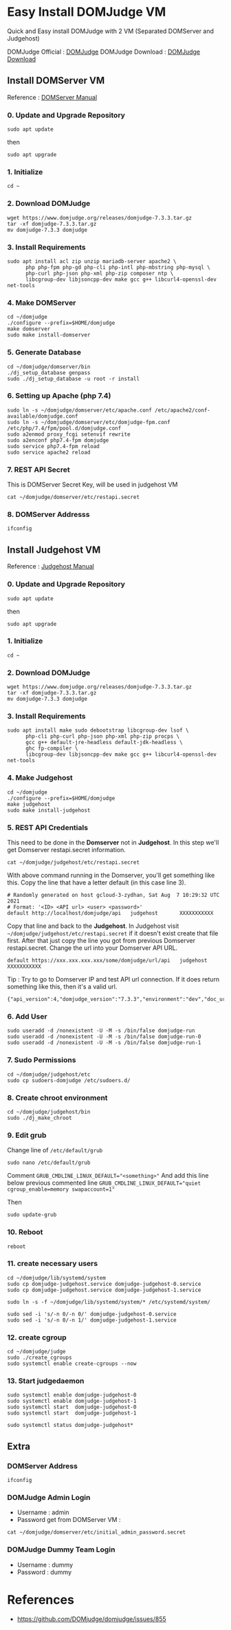 # Easy Install DOMJudge VM
Quick and Easy install DOMJudge with 2 VM (Separated DOMServer and Judgehost)

DOMJudge Official : [DOMJudge](https://www.domjudge.org)
DOMJudge Download : [DOMJudge Download](https://www.domjudge.org/download)

## Install DOMServer VM
Reference : [DOMServer Manual](https://www.domjudge.org/docs/manual/7.3/install-domserver.html)

### 0. Update and Upgrade Repository
```
sudo apt update
```

then

```
sudo apt upgrade
```

### 1. Initialize
```
cd ~
```

### 2. Download DOMJudge
```
wget https://www.domjudge.org/releases/domjudge-7.3.3.tar.gz
tar -xf domjudge-7.3.3.tar.gz
mv domjudge-7.3.3 domjudge
```

### 3. Install Requirements
```
sudo apt install acl zip unzip mariadb-server apache2 \
      php php-fpm php-gd php-cli php-intl php-mbstring php-mysql \
      php-curl php-json php-xml php-zip composer ntp \
      libcgroup-dev libjsoncpp-dev make gcc g++ libcurl4-openssl-dev net-tools
```

### 4. Make DOMServer
```
cd ~/domjudge
./configure --prefix=$HOME/domjudge
make domserver
sudo make install-domserver
```

### 5. Generate Database
```
cd ~/domjudge/domserver/bin
./dj_setup_database genpass
sudo ./dj_setup_database -u root -r install
```

### 6. Setting up Apache (php 7.4)
```
sudo ln -s ~/domjudge/domserver/etc/apache.conf /etc/apache2/conf-available/domjudge.conf
sudo ln -s ~/domjudge/domserver/etc/domjudge-fpm.conf /etc/php/7.4/fpm/pool.d/domjudge.conf
sudo a2enmod proxy_fcgi setenvif rewrite
sudo a2enconf php7.4-fpm domjudge
sudo service php7.4-fpm reload
sudo service apache2 reload
```

### 7. REST API Secret
This is DOMServer Secret Key, will be used in judgehost VM
```
cat ~/domjudge/domserver/etc/restapi.secret
```

### 8. DOMServer Addresss
```
ifconfig
```

## Install Judgehost VM
Reference : [Judgehost Manual](https://www.domjudge.org/docs/manual/7.3/install-judgehost.html)

### 0. Update and Upgrade Repository
```
sudo apt update
```

then

```
sudo apt upgrade
```

### 1. Initialize
```
cd ~
```

### 2. Download DOMJudge
```
wget https://www.domjudge.org/releases/domjudge-7.3.3.tar.gz
tar -xf domjudge-7.3.3.tar.gz
mv domjudge-7.3.3 domjudge
```

### 3. Install Requirements
```
sudo apt install make sudo debootstrap libcgroup-dev lsof \
      php-cli php-curl php-json php-xml php-zip procps \
      gcc g++ default-jre-headless default-jdk-headless \
      ghc fp-compiler \
      libcgroup-dev libjsoncpp-dev make gcc g++ libcurl4-openssl-dev net-tools
```

### 4. Make Judgehost
```
cd ~/domjudge
./configure --prefix=$HOME/domjudge
make judgehost
sudo make install-judgehost
```

### 5. REST API Credentials
This need to be done in the **Domserver** not in **Judgehost**. In this step we'll get Domserver restapi.secret information.

```
cat ~/domjudge/judgehost/etc/restapi.secret
```

With above command running in the Domserver, you'll get something like this. Copy the line that have a letter default (in this case line 3).

```
# Randomly generated on host gcloud-3-zydhan, Sat Aug  7 10:29:32 UTC 2021
# Format: '<ID> <API url> <user> <password>'
default http://localhost/domjudge/api   judgehost       XXXXXXXXXXX
```

Copy that line and back to the **Judgehost**. In Judgehost visit `~/domjudge/judgehost/etc/restapi.secret` if it doesn't exist create that file first. After that just copy the line you got from previous Domserver restapi.secret. Change the url into your Domserver API URL.

```
default https://xxx.xxx.xxx.xxx/some/domjudge/url/api   judgehost       XXXXXXXXXXX
```

Tip : Try to go to Domserver IP and test API url connection. If it does return something like this, then it's a valid url.

```
{"api_version":4,"domjudge_version":"7.3.3","environment":"dev","doc_url":"https://xxx.xxx.xxx.xxx/some/domjudge/url/api/doc"}
```

### 6. Add User
```
sudo useradd -d /nonexistent -U -M -s /bin/false domjudge-run
sudo useradd -d /nonexistent -U -M -s /bin/false domjudge-run-0
sudo useradd -d /nonexistent -U -M -s /bin/false domjudge-run-1
```

### 7. Sudo Permissions
```
cd ~/domjudge/judgehost/etc
sudo cp sudoers-domjudge /etc/sudoers.d/
```

### 8. Create chroot environment
```
cd ~/domjudge/judgehost/bin
sudo ./dj_make_chroot
```

### 9. Edit grub
Change line of  ```/etc/default/grub```
```
sudo nano /etc/default/grub
```

Comment ```GRUB_CMDLINE_LINUX_DEFAULT="<something>"``` 
And add this line below previous commented line ```GRUB_CMDLINE_LINUX_DEFAULT="quiet cgroup_enable=memory swapaccount=1"```

Then 
```
sudo update-grub
```

### 10. Reboot
```
reboot
```

### 11. create necessary users
```
cd ~/domjudge/lib/systemd/system
sudo cp domjudge-judgehost.service domjudge-judgehost-0.service
sudo cp domjudge-judgehost.service domjudge-judgehost-1.service

sudo ln -s -f ~/domjudge/lib/systemd/system/* /etc/systemd/system/

sudo sed -i 's/-n 0/-n 0/' domjudge-judgehost-0.service
sudo sed -i 's/-n 0/-n 1/' domjudge-judgehost-1.service
```

### 12. create cgroup
```
cd ~/domjudge/judge
sudo ./create_cgroups
sudo systemctl enable create-cgroups --now
```

### 13. Start judgedaemon
```
sudo systemctl enable domjudge-judgehost-0
sudo systemctl enable domjudge-judgehost-1
sudo systemctl start  domjudge-judgehost-0
sudo systemctl start  domjudge-judgehost-1

sudo systemctl status domjudge-judgehost*
```

## Extra
### DOMServer Address
```
ifconfig
```

### DOMJudge Admin Login
- Username : admin
- Password get from DOMServer VM :
```
cat ~/domjudge/domserver/etc/initial_admin_password.secret
```

### DOMJudge Dummy Team Login
- Username : dummy
- Password : dummy

# References
- https://github.com/DOMjudge/domjudge/issues/855
